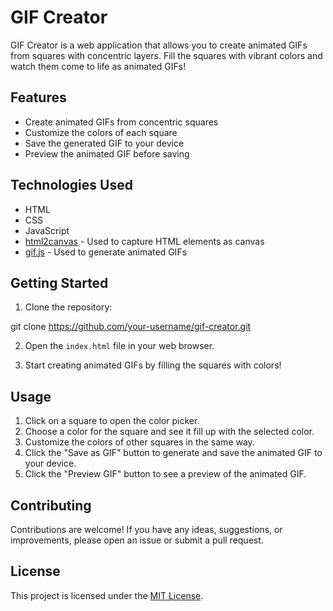 # GIF Creator

GIF Creator is a web application that allows you to create animated GIFs from squares with concentric layers. Fill the squares with vibrant colors and watch them come to life as animated GIFs!

## Features

- Create animated GIFs from concentric squares
- Customize the colors of each square
- Save the generated GIF to your device
- Preview the animated GIF before saving

## Technologies Used

- HTML
- CSS
- JavaScript
- [html2canvas](https://html2canvas.hertzen.com/) - Used to capture HTML elements as canvas
- [gif.js](https://github.com/jnordberg/gif.js) - Used to generate animated GIFs

## Getting Started

1. Clone the repository:

git clone https://github.com/your-username/gif-creator.git


2. Open the `index.html` file in your web browser.

3. Start creating animated GIFs by filling the squares with colors!

## Usage

1. Click on a square to open the color picker.
2. Choose a color for the square and see it fill up with the selected color.
3. Customize the colors of other squares in the same way.
4. Click the "Save as GIF" button to generate and save the animated GIF to your device.
5. Click the "Preview GIF" button to see a preview of the animated GIF.

## Contributing

Contributions are welcome! If you have any ideas, suggestions, or improvements, please open an issue or submit a pull request.

## License

This project is licensed under the [MIT License](https://opensource.org/licenses/MIT).

